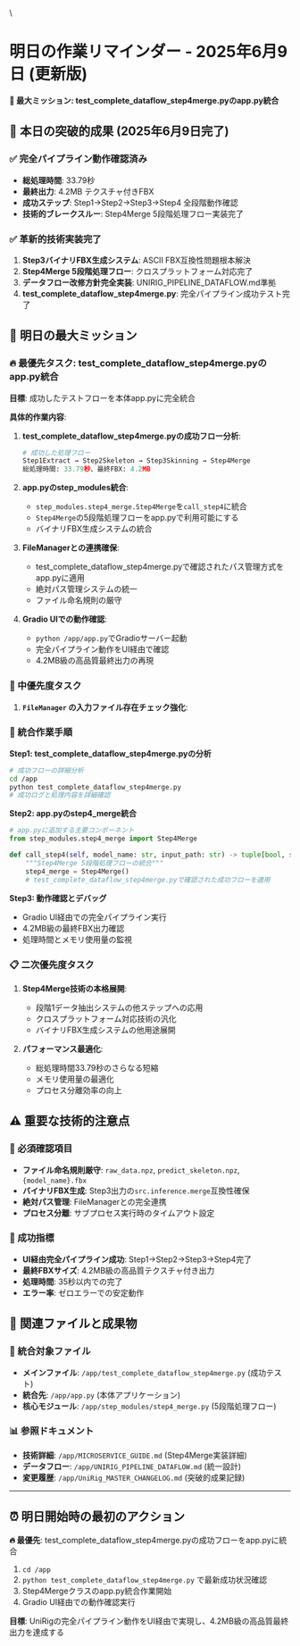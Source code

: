 \
# 明日の作業リマインダー - 2025年6月9日 (更新版)
**🎯 最大ミッション: test_complete_dataflow_step4merge.pyのapp.py統合**

## 🚀 本日の突破的成果 (2025年6月9日完了)

### ✅ 完全パイプライン動作確認済み
- **総処理時間**: 33.79秒
- **最終出力**: 4.2MB テクスチャ付きFBX
- **成功ステップ**: Step1→Step2→Step3→Step4 全段階動作確認
- **技術的ブレークスルー**: Step4Merge 5段階処理フロー実装完了

### ✅ 革新的技術実装完了
1. **Step3バイナリFBX生成システム**: ASCII FBX互換性問題根本解決
2. **Step4Merge 5段階処理フロー**: クロスプラットフォーム対応完了
3. **データフロー改修方針完全実装**: UNIRIG_PIPELINE_DATAFLOW.md準拠
4. **test_complete_dataflow_step4merge.py**: 完全パイプライン成功テスト完了

## 🎯 明日の最大ミッション

### 🔥 最優先タスク: test_complete_dataflow_step4merge.pyのapp.py統合

**目標**: 成功したテストフローを本体app.pyに完全統合

**具体的作業内容**:
1. **test_complete_dataflow_step4merge.pyの成功フロー分析**:
   ```python
   # 成功した処理フロー
   Step1Extract → Step2Skeleton → Step3Skinning → Step4Merge
   総処理時間: 33.79秒、最終FBX: 4.2MB
   ```

2. **app.pyのstep_modules統合**:
   - `step_modules.step4_merge.Step4Merge`を`call_step4`に統合
   - `Step4Merge`の5段階処理フローをapp.pyで利用可能にする
   - バイナリFBX生成システムの統合

3. **FileManagerとの連携確保**:
   - test_complete_dataflow_step4merge.pyで確認されたパス管理方式をapp.pyに適用
   - 絶対パス管理システムの統一
   - ファイル命名規則の厳守

4. **Gradio UIでの動作確認**:
   - `python /app/app.py`でGradioサーバー起動
   - 完全パイプライン動作をUI経由で確認
   - 4.2MB級の高品質最終出力の再現

### 🔧 中優先度タスク

1.  **`FileManager` の入力ファイル存在チェック強化**:
    
### 🔧 統合作業手順

**Step1: test_complete_dataflow_step4merge.pyの分析**
```bash
# 成功フローの詳細分析
cd /app
python test_complete_dataflow_step4merge.py
# 成功ログと処理内容を詳細確認
```

**Step2: app.pyのstep4_merge統合**
```python
# app.pyに追加する主要コンポーネント
from step_modules.step4_merge import Step4Merge

def call_step4(self, model_name: str, input_path: str) -> tuple[bool, str, dict]:
    """Step4Merge 5段階処理フローの統合"""
    step4_merge = Step4Merge()
    # test_complete_dataflow_step4merge.pyで確認された成功フローを適用
```

**Step3: 動作確認とデバッグ**
- Gradio UI経由での完全パイプライン実行
- 4.2MB級の最終FBX出力確認
- 処理時間とメモリ使用量の監視

### 📋 二次優先度タスク

1. **Step4Merge技術の本格展開**:
   - 段階1データ抽出システムの他ステップへの応用
   - クロスプラットフォーム対応技術の汎化
   - バイナリFBX生成システムの他用途展開

2. **パフォーマンス最適化**:
   - 総処理時間33.79秒のさらなる短縮
   - メモリ使用量の最適化
   - プロセス分離効率の向上

## ⚠️ 重要な技術的注意点

### 🔧 必須確認項目
- **ファイル命名規則厳守**: `raw_data.npz`, `predict_skeleton.npz`, `{model_name}.fbx`
- **バイナリFBX生成**: Step3出力の`src.inference.merge`互換性確保
- **絶対パス管理**: FileManagerとの完全連携
- **プロセス分離**: サブプロセス実行時のタイムアウト設定

### 🎯 成功指標
- **UI経由完全パイプライン成功**: Step1→Step2→Step3→Step4完了
- **最終FBXサイズ**: 4.2MB級の高品質テクスチャ付き出力
- **処理時間**: 35秒以内での完了
- **エラー率**: ゼロエラーでの安定動作

## 📁 関連ファイルと成果物

### 🎯 統合対象ファイル
- **メインファイル**: `/app/test_complete_dataflow_step4merge.py` (成功テスト)
- **統合先**: `/app/app.py` (本体アプリケーション)
- **核心モジュール**: `/app/step_modules/step4_merge.py` (5段階処理フロー)

### 📊 参照ドキュメント
- **技術詳細**: `/app/MICROSERVICE_GUIDE.md` (Step4Merge実装詳細)
- **データフロー**: `/app/UNIRIG_PIPELINE_DATAFLOW.md` (統一設計)
- **変更履歴**: `/app/UniRig_MASTER_CHANGELOG.md` (突破的成果記録)

---

## ⏰ 明日開始時の最初のアクション

**🔥 最優先**: test_complete_dataflow_step4merge.pyの成功フローをapp.pyに統合
1. `cd /app`
2. `python test_complete_dataflow_step4merge.py` で最新成功状況確認
3. Step4Mergeクラスのapp.py統合作業開始
4. Gradio UI経由での動作確認実行

**目標**: UniRigの完全パイプライン動作をUI経由で実現し、4.2MB級の高品質最終出力を達成する
